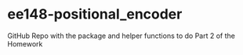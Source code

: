 # ee148-positional_encoder
GitHub Repo with the package and helper functions to do Part 2 of the Homework
